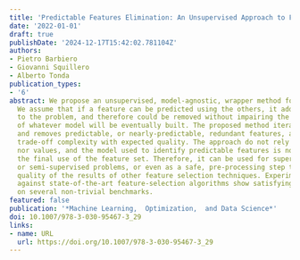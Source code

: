 ```yaml
---
title: 'Predictable Features Elimination: An Unsupervised Approach to Feature Selection'
date: '2022-01-01'
draft: true
publishDate: '2024-12-17T15:42:02.781104Z'
authors:
- Pietro Barbiero
- Giovanni Squillero
- Alberto Tonda
publication_types:
- '6'
abstract: We propose an unsupervised, model-agnostic, wrapper method for feature selection.
  We assume that if a feature can be predicted using the others, it adds little information
  to the problem, and therefore could be removed without impairing the performance
  of whatever model will be eventually built. The proposed method iteratively identifies
  and removes predictable, or nearly-predictable, redundant features, allowing to
  trade-off complexity with expected quality. The approach do not rely on target labels
  nor values, and the model used to identify predictable features is not related to
  the final use of the feature set. Therefore, it can be used for supervised, unsupervised,
  or semi-supervised problems, or even as a safe, pre-processing step to improve the
  quality of the results of other feature selection techniques. Experimental results
  against state-of-the-art feature-selection algorithms show satisfying performance
  on several non-trivial benchmarks.
featured: false
publication: '*Machine Learning,  Optimization,  and Data Science*'
doi: 10.1007/978-3-030-95467-3_29
links:
- name: URL
  url: https://doi.org/10.1007/978-3-030-95467-3_29
---
```


